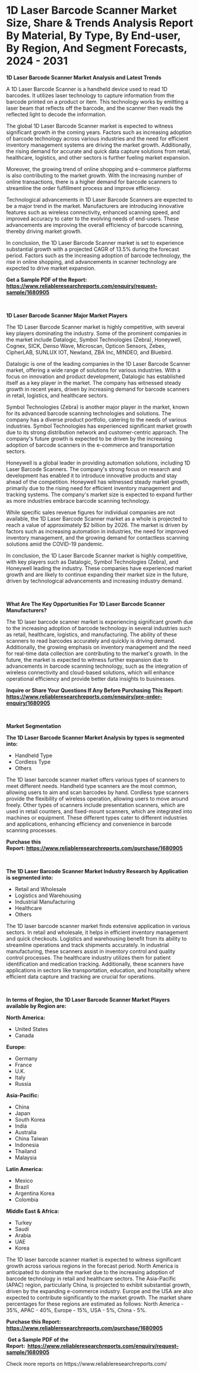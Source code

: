 <p><h1>1D Laser Barcode Scanner Market Size, Share & Trends Analysis Report By Material, By Type, By End-user, By Region, And Segment Forecasts, 2024 - 2031</h1></p><p><strong>1D Laser Barcode Scanner Market Analysis and Latest Trends</strong></p>
<p><p>A 1D Laser Barcode Scanner is a handheld device used to read 1D barcodes. It utilizes laser technology to capture information from the barcode printed on a product or item. This technology works by emitting a laser beam that reflects off the barcode, and the scanner then reads the reflected light to decode the information.</p><p>The global 1D Laser Barcode Scanner market is expected to witness significant growth in the coming years. Factors such as increasing adoption of barcode technology across various industries and the need for efficient inventory management systems are driving the market growth. Additionally, the rising demand for accurate and quick data capture solutions from retail, healthcare, logistics, and other sectors is further fueling market expansion.</p><p>Moreover, the growing trend of online shopping and e-commerce platforms is also contributing to the market growth. With the increasing number of online transactions, there is a higher demand for barcode scanners to streamline the order fulfillment process and improve efficiency.</p><p>Technological advancements in 1D Laser Barcode Scanners are expected to be a major trend in the market. Manufacturers are introducing innovative features such as wireless connectivity, enhanced scanning speed, and improved accuracy to cater to the evolving needs of end-users. These advancements are improving the overall efficiency of barcode scanning, thereby driving market growth.</p><p>In conclusion, the 1D Laser Barcode Scanner market is set to experience substantial growth with a projected CAGR of 13.5% during the forecast period. Factors such as the increasing adoption of barcode technology, the rise in online shopping, and advancements in scanner technology are expected to drive market expansion.</p></p>
<p><strong>Get a Sample PDF of the Report:&nbsp; <a href="https://www.reliableresearchreports.com/enquiry/request-sample/1680905">https://www.reliableresearchreports.com/enquiry/request-sample/1680905</a></strong></p>
<p>&nbsp;</p>
<p><strong>1D Laser Barcode Scanner Major Market Players</strong></p>
<p><p>The 1D Laser Barcode Scanner market is highly competitive, with several key players dominating the industry. Some of the prominent companies in the market include Datalogic, Symbol Technologies (Zebra), Honeywell, Cognex, SICK, Denso Wave, Microscan, Opticon Sensors, Zebex, CipherLAB, SUNLUX IOT, Newland, ZBA Inc, MINDEO, and Bluebird.</p><p>Datalogic is one of the leading companies in the 1D Laser Barcode Scanner market, offering a wide range of solutions for various industries. With a focus on innovation and product development, Datalogic has established itself as a key player in the market. The company has witnessed steady growth in recent years, driven by increasing demand for barcode scanners in retail, logistics, and healthcare sectors.</p><p>Symbol Technologies (Zebra) is another major player in the market, known for its advanced barcode scanning technologies and solutions. The company has a diverse product portfolio, catering to the needs of various industries. Symbol Technologies has experienced significant market growth due to its strong distribution network and customer-centric approach. The company's future growth is expected to be driven by the increasing adoption of barcode scanners in the e-commerce and transportation sectors.</p><p>Honeywell is a global leader in providing automation solutions, including 1D Laser Barcode Scanners. The company's strong focus on research and development has enabled it to introduce innovative products and stay ahead of the competition. Honeywell has witnessed steady market growth, primarily due to the rising need for efficient inventory management and tracking systems. The company's market size is expected to expand further as more industries embrace barcode scanning technology.</p><p>While specific sales revenue figures for individual companies are not available, the 1D Laser Barcode Scanner market as a whole is projected to reach a value of approximately $2 billion by 2026. The market is driven by factors such as increasing automation in industries, the need for improved inventory management, and the growing demand for contactless scanning solutions amid the COVID-19 pandemic.</p><p>In conclusion, the 1D Laser Barcode Scanner market is highly competitive, with key players such as Datalogic, Symbol Technologies (Zebra), and Honeywell leading the industry. These companies have experienced market growth and are likely to continue expanding their market size in the future, driven by technological advancements and increasing industry demand.</p></p>
<p>&nbsp;</p>
<p><strong>What Are The Key Opportunities For 1D Laser Barcode Scanner Manufacturers?</strong></p>
<p><p>The 1D laser barcode scanner market is experiencing significant growth due to the increasing adoption of barcode technology in several industries such as retail, healthcare, logistics, and manufacturing. The ability of these scanners to read barcodes accurately and quickly is driving demand. Additionally, the growing emphasis on inventory management and the need for real-time data collection are contributing to the market's growth. In the future, the market is expected to witness further expansion due to advancements in barcode scanning technology, such as the integration of wireless connectivity and cloud-based solutions, which will enhance operational efficiency and provide better data insights to businesses.</p></p>
<p><strong>Inquire or Share Your Questions If Any Before Purchasing This Report: <a href="https://www.reliableresearchreports.com/enquiry/pre-order-enquiry/1680905">https://www.reliableresearchreports.com/enquiry/pre-order-enquiry/1680905</a></strong></p>
<p>&nbsp;</p>
<p><strong>Market Segmentation</strong></p>
<p><strong>The 1D Laser Barcode Scanner Market Analysis by types is segmented into:</strong></p>
<p><ul><li>Handheld Type</li><li>Cordless Type</li><li>Others</li></ul></p>
<p><p>The 1D laser barcode scanner market offers various types of scanners to meet different needs. Handheld type scanners are the most common, allowing users to aim and scan barcodes by hand. Cordless type scanners provide the flexibility of wireless operation, allowing users to move around freely. Other types of scanners include presentation scanners, which are used in retail counters, and fixed-mount scanners, which are integrated into machines or equipment. These different types cater to different industries and applications, enhancing efficiency and convenience in barcode scanning processes.</p></p>
<p><strong>Purchase this Report:&nbsp;<a href="https://www.reliableresearchreports.com/purchase/1680905">https://www.reliableresearchreports.com/purchase/1680905</a></strong></p>
<p>&nbsp;</p>
<p><strong>The 1D Laser Barcode Scanner Market Industry Research by Application is segmented into:</strong></p>
<p><ul><li>Retail and Wholesale</li><li>Logistics and Warehousing</li><li>Industrial Manufacturing</li><li>Healthcare</li><li>Others</li></ul></p>
<p><p>The 1D laser barcode scanner market finds extensive application in various sectors. In retail and wholesale, it helps in efficient inventory management and quick checkouts. Logistics and warehousing benefit from its ability to streamline operations and track shipments accurately. In industrial manufacturing, these scanners assist in inventory control and quality control processes. The healthcare industry utilizes them for patient identification and medication tracking. Additionally, these scanners have applications in sectors like transportation, education, and hospitality where efficient data capture and tracking are crucial for operations.</p></p>
<p>&nbsp;</p>
<p><strong>In terms of Region, the 1D Laser Barcode Scanner Market Players available by Region are:</strong></p>
<p>
    <p> <strong> North America: </strong>
        <ul>
            <li>United States</li>
            <li>Canada</li>
        </ul>
        </p> 
    <p> <strong> Europe: </strong>
        <ul>
            <li>Germany</li>
            <li>France</li>
            <li>U.K.</li>
            <li>Italy</li>
            <li>Russia</li>
        </ul>
        </p> 
    <p> <strong> Asia-Pacific: </strong>
        <ul>
            <li>China</li>
            <li>Japan</li>
            <li>South Korea</li>
            <li>India</li>
            <li>Australia</li>
            <li>China Taiwan</li>
            <li>Indonesia</li>
            <li>Thailand</li>
            <li>Malaysia</li>
        </ul>
        </p> 
    <p> <strong> Latin America: </strong>
        <ul>
            <li>Mexico</li>
            <li>Brazil</li>
            <li>Argentina Korea</li>
            <li>Colombia</li>
        </ul>
        </p> 
    <p> <strong> Middle East & Africa: </strong>
        <ul>
            <li>Turkey</li>
            <li>Saudi</li>
            <li>Arabia</li>
            <li>UAE</li>
            <li>Korea</li>
        </ul>
    </p>
    </p>
<p><p>The 1D laser barcode scanner market is expected to witness significant growth across various regions in the forecast period. North America is anticipated to dominate the market due to the increasing adoption of barcode technology in retail and healthcare sectors. The Asia-Pacific (APAC) region, particularly China, is projected to exhibit substantial growth, driven by the expanding e-commerce industry. Europe and the USA are also expected to contribute significantly to the market growth. The market share percentages for these regions are estimated as follows: North America - 35%, APAC - 40%, Europe - 15%, USA - 5%, China - 5%.</p></p>
<p><strong>Purchase this Report: <a href="https://www.reliableresearchreports.com/purchase/1680905">https://www.reliableresearchreports.com/purchase/1680905</a></strong></p>
<p>&nbsp;<strong>Get a Sample PDF of the Report:&nbsp;&nbsp;<a href="https://www.reliableresearchreports.com/enquiry/request-sample/1680905">https://www.reliableresearchreports.com/enquiry/request-sample/1680905</a></strong></p>
<p><strong></strong></p>
<p>Check more reports on https://www.reliableresearchreports.com/</p>